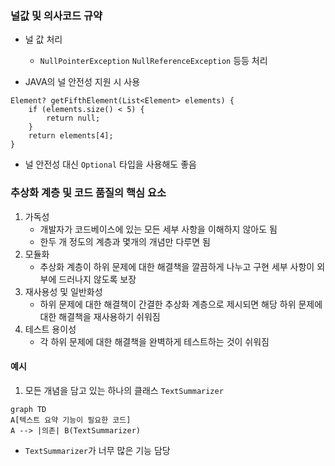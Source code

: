 ### 널값 및 의사코드 규약

- 널 값 처리
    - `NullPointerException` `NullReferenceException` 등등 처리

- JAVA의 널 안전성 지원 시 사용

``` 
Element? getFifthElement(List<Element> elements) {
    if (elements.size() < 5) {
        return null; 
    }
    return elements[4];
}
```

- 널 안전성 대신 `Optional` 타입을 사용해도 좋음

### 추상화 계층 및 코드 품질의 핵심 요소

1. 가독성
    - 개발자가 코드베이스에 있는 모든 세부 사항을 이해하지 않아도 됨
    - 한두 개 정도의 계층과 몇개의 개념만 다루면 됨
2. 모듈화
    - 추상화 계층이 하위 문제에 대한 해결책을 깔끔하게 나누고 구현 세부 사항이 외부에 드러나지 않도록 보장
3. 재사용성 및 일반화성
    - 하위 문제에 대한 해결책이 간결한 추상화 계층으로 제시되면 해당 하위 문제에 대한 해결책을 재사용하기 쉬워짐
4. 테스트 용이성
    - 각 하위 문제에 대한 해결책을 완벽하게 테스트하는 것이 쉬워짐

#### 예시

1. 모든 개념을 담고 있는 하나의 클래스 `TextSummarizer`

```mermaid
graph TD
A[텍스트 요약 기능이 필요한 코드]
A --> |의존| B(TextSummarizer)
```

- `TextSummarizer`가 너무 많은 기능 담당
